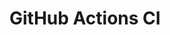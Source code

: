 # GitHub Actions CI








































































































































































































































































































































































































































































































































































































































































































































































































































































































































































































































































































































































































































































































































































































































































































































































































































































































































































































































































































































































































































































































































































































